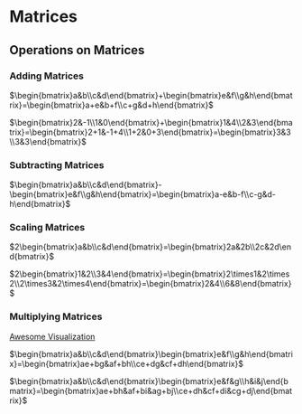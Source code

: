 # Matrices

## Operations on Matrices

### Adding Matrices

$\begin{bmatrix}a&b\\c&d\end{bmatrix}+\begin{bmatrix}e&f\\g&h\end{bmatrix}=\begin{bmatrix}a+e&b+f\\c+g&d+h\end{bmatrix}$

$\begin{bmatrix}2&-1\\1&0\end{bmatrix}+\begin{bmatrix}1&4\\2&3\end{bmatrix}=\begin{bmatrix}2+1&-1+4\\1+2&0+3\end{bmatrix}=\begin{bmatrix}3&3\\3&3\end{bmatrix}$

### Subtracting Matrices

$\begin{bmatrix}a&b\\c&d\end{bmatrix}-\begin{bmatrix}e&f\\g&h\end{bmatrix}=\begin{bmatrix}a-e&b-f\\c-g&d-h\end{bmatrix}$

### Scaling Matrices

$2\begin{bmatrix}a&b\\c&d\end{bmatrix}=\begin{bmatrix}2a&2b\\2c&2d\end{bmatrix}$

$2\begin{bmatrix}1&2\\3&4\end{bmatrix}=\begin{bmatrix}2\times1&2\times2\\2\times3&2\times4\end{bmatrix}=\begin{bmatrix}2&4\\6&8\end{bmatrix}$

### Multiplying Matrices

[Awesome Visualization](http://matrixmultiplication.xyz/)

$\begin{bmatrix}a&b\\c&d\end{bmatrix}\begin{bmatrix}e&f\\g&h\end{bmatrix}=\begin{bmatrix}ae+bg&af+bh\\ce+dg&cf+dh\end{bmatrix}$

$\begin{bmatrix}a&b\\c&d\end{bmatrix}\begin{bmatrix}e&f&g\\h&i&j\end{bmatrix}=\begin{bmatrix}ae+bh&af+bi&ag+bj\\ce+dh&cf+di&cg+dj\end{bmatrix}$
